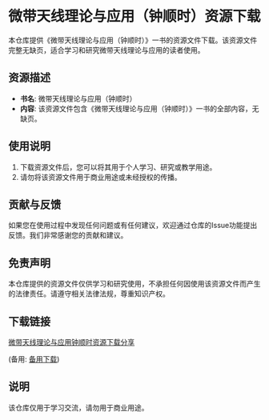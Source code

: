 # 微带天线理论与应用（钟顺时）资源下载

本仓库提供《微带天线理论与应用（钟顺时）》一书的资源文件下载。该资源文件完整无缺页，适合学习和研究微带天线理论与应用的读者使用。

## 资源描述

- **书名**: 微带天线理论与应用（钟顺时）
- **内容**: 该资源文件包含《微带天线理论与应用（钟顺时）》一书的全部内容，无缺页。

## 使用说明

1. 下载资源文件后，您可以将其用于个人学习、研究或教学用途。
2. 请勿将该资源文件用于商业用途或未经授权的传播。

## 贡献与反馈

如果您在使用过程中发现任何问题或有任何建议，欢迎通过仓库的Issue功能提出反馈。我们非常感谢您的贡献和建议。

## 免责声明

本仓库提供的资源文件仅供学习和研究使用，不承担任何因使用该资源文件而产生的法律责任。请遵守相关法律法规，尊重知识产权。

## 下载链接
[微带天线理论与应用钟顺时资源下载分享](https://pan.quark.cn/s/27d405db9d30) 

(备用: [备用下载](https://pan.baidu.com/s/13ZdoQyPgeZbPl4I15LhUGw?pwd=1234))

## 说明

该仓库仅用于学习交流，请勿用于商业用途。
